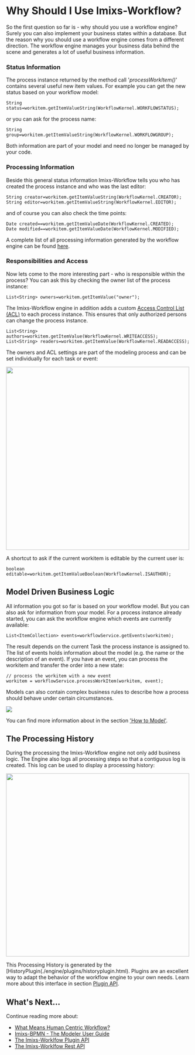 # Why Should I Use Imixs-Workflow?

So the first question so far is - why should you use a workflow engine? 
Surely you can also implement your business states within a database. But the reason why you should use a workflow engine comes from a different direction. The workflow engine manages your business data behind the scene and generates a lot of useful business information. 

### Status Information

The process instance returned by the method call '_processWorkItem()_' contains several useful new item values. For example you can get the new status based on your workflow model:

	String status=workitem.getItemValueString(WorkflowKernel.WORKFLOWSTATUS);

or you can ask for the process name: 

	String group=workitem.getItemValueString(WorkflowKernel.WORKFLOWGROUP);
	
Both information are part of your model and need no longer be managed by your code. 
	
### Processing Information
	
Beside this general status information Imixs-Workflow tells you who has created the process instance and who was the last editor: 

	String creator=workitem.getItemValueString(WorkflowKernel.CREATOR);
	String editor=workitem.getItemValueString(WorkflowKernel.EDITOR);

and of course you can also check the time points: 

	Date created==workitem.getItemValueDate(WorkflowKernel.CREATED);
	Date modified==workitem.getItemValueDate(WorkflowKernel.MODIFIED);

A complete list of all processing information generated by the workflow engine can be found [here](./workitem.html). 

### Responsibilities and Access 
	
Now lets come to the more interesting part - who is responsible within the process? You can ask this by checking the owner list of the process instance:

	List<String> owners=workitem.getItemValue("owner");

The Imixs-Workflow engine in addition adds a custom [Access Control List (ACL)](https://www.imixs.org/doc/engine/acl.html) to each process instance. This ensures that only authorized persons can change the process instance. 	


	List<String> authors=workitem.getItemValue(WorkflowKernel.WRITEACCESS);
	List<String> readers=workitem.getItemValue(WorkflowKernel.READACCESS);	

The owners and ACL settings are part of the modeling process and can be set individually for each task or event:

<img src="../images/bpmn-example02.png" width="500px" />

A shortcut to ask if the current workitem is editable by the current user is:

	boolean editable=workitem.getItemValueBoolean(WorkflowKernel.ISAUTHOR);



## Model Driven Business Logic

All information you got so far is based on your workflow model. But you can also ask for information from your model. 
For a process instance already started, you can ask the workflow engine which events are currently available:

	List<ItemCollection> events=workflowService.getEvents(workitem);

The result depends on the current Task the process instance is assigned to.
The list of events holds information about the model (e.g. the name or the description of an event). 
If you have an event, you can process the workitem and transfer the order into a new state:

	// process the workitem with a new event
	workitem = workflowService.processWorkItem(workitem, event);


Models can also contain complex business rules to describe how a process should behave under certain circumstances.

<img src="../images/modelling/example_06.png"/>

You can find more information about in the section ['How to Model'](./modelling/howto.html). 

## The Processing History 

During the processing the Imixs-Workflow engine not only add business logic. The Engine also logs all processing steps so that a contiguous log is created. This log can be used to display a processing history:

<img src="../images/modelling/order-02.png" width="500px" />

This Processing History is generated by the [HistoryPlugin(./engine/plugins/historyplugin.html). Plugins are an excellent way to adapt the behavior of the workflow engine to your own needs. Learn more about this interface in section [Plugin API](./engine/plugins/index.html). 

## What's Next...

Continue reading more about:

 * [What Means Human Centric Workflow?](../quickstart/human.html)
 * [Imixs-BPMN - The Modeler User Guide](../modelling/index.html)
 * [The Imixs-Worklfow Plugin API](../engine/plugins/index.html)
 * [The Imixs-Worklfow Rest API](../restapi/index.html)
